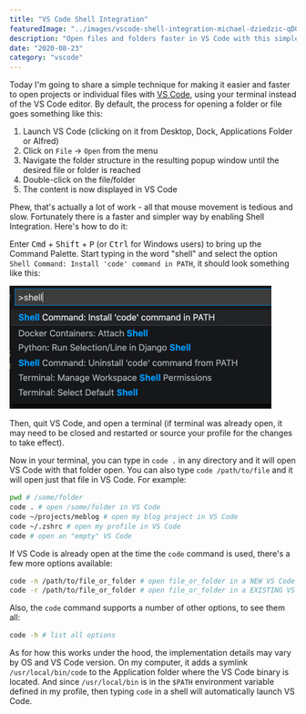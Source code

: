 ```yaml
---
title: "VS Code Shell Integration"
featuredImage: "../images/vscode-shell-integration-michael-dziedzic-qDG7XKJLKbs-unsplash.jpg"
description: "Open files and folders faster in VS Code with this simple trick to enable shell integration."
date: "2020-08-23"
category: "vscode"
---
```


Today I'm going to share a simple technique for making it easier and faster to open projects or individual files with [VS Code](https://code.visualstudio.com/), using your terminal instead of the VS Code editor. By default, the process for opening a folder or file goes something like this:

1. Launch VS Code (clicking on it from Desktop, Dock, Applications Folder or Alfred)
2. Click on `File` -> `Open` from the menu
3. Navigate the folder structure in the resulting popup window until the desired file or folder is reached
4. Double-click on the file/folder
5. The content is now displayed in VS Code

Phew, that's actually a lot of work - all that mouse movement is tedious and slow. Fortunately there is a faster and simpler way by enabling Shell Integration. Here's how to do it:

Enter <kbd>Cmd</kbd> + <kbd>Shift</kbd> + <kbd>P</kbd> (or <kbd>Ctrl</kbd> for Windows users) to bring up the Command Palette. Start typing in the word "shell" and select the option `Shell Command: Install 'code' command in PATH`, it should look something like this:

![vscode command palette shell integration](../images/vscode-command-palette-shell-integration.png "vscode command palette shell integration")

Then, quit VS Code, and open a terminal (if terminal was already open, it may need to be closed and restarted or source your profile for the changes to take effect).

Now in your terminal, you can type in `code .` in any directory and it will open VS Code with that folder open. You can also type `code /path/to/file` and it will open just that file in VS Code. For example:

```bash
pwd # /some/folder
code . # open /some/folder in VS Code
code ~/projects/meblog # open my blog project in VS Code
code ~/.zshrc # open my profile in VS Code
code # open an "empty" VS Code
```

If VS Code is already open at the time the `code` command is used, there's a few more options available:

```bash
code -n /path/to/file_or_folder # open file_or_folder in a NEW VS Code window
code -r /path/to/file_or_folder # open file_or_folder in a EXISTING VS Code window
```

Also, the `code` command supports a number of other options, to see them all:

```bash
code -h # list all options
```

As for how this works under the hood, the implementation details may vary by OS and VS Code version. On my computer, it adds a symlink `/usr/local/bin/code` to the Application folder where the VS Code binary is located. And since `/usr/local/bin` is in the `$PATH` environment variable defined in my profile, then typing `code` in a shell will automatically launch VS Code.